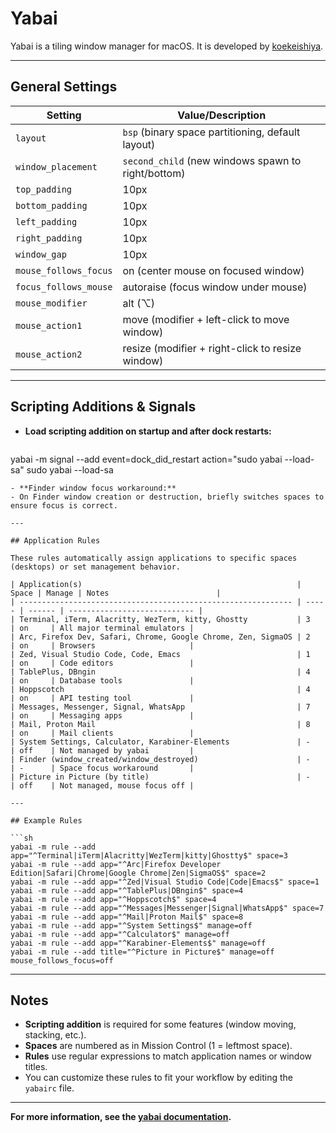 # Yabai

Yabai is a tiling window manager for macOS. It is developed by [koekeishiya](https://github.com/koekeishiya).

---

## General Settings

| Setting               | Value/Description                                  |
| --------------------- | -------------------------------------------------- |
| `layout`              | `bsp` (binary space partitioning, default layout)  |
| `window_placement`    | `second_child` (new windows spawn to right/bottom) |
| `top_padding`         | 10px                                               |
| `bottom_padding`      | 10px                                               |
| `left_padding`        | 10px                                               |
| `right_padding`       | 10px                                               |
| `window_gap`          | 10px                                               |
| `mouse_follows_focus` | on (center mouse on focused window)                |
| `focus_follows_mouse` | autoraise (focus window under mouse)               |
| `mouse_modifier`      | alt (⌥)                                            |
| `mouse_action1`       | move (modifier + left-click to move window)        |
| `mouse_action2`       | resize (modifier + right-click to resize window)   |

---

## Scripting Additions & Signals

- **Load scripting addition on startup and after dock restarts:**
  ```sh
yabai -m signal --add event=dock_did_restart action="sudo yabai --load-sa"
sudo yabai --load-sa
  ```
- **Finder window focus workaround:**
  - On Finder window creation or destruction, briefly switches spaces to ensure focus is correct.

---

## Application Rules

These rules automatically assign applications to specific spaces (desktops) or set management behavior.

| Application(s)                                                | Space | Manage | Notes                        |
| ------------------------------------------------------------- | ----- | ------ | ---------------------------- |
| Terminal, iTerm, Alacritty, WezTerm, kitty, Ghostty           | 3     | on     | All major terminal emulators |
| Arc, Firefox Dev, Safari, Chrome, Google Chrome, Zen, SigmaOS | 2     | on     | Browsers                     |
| Zed, Visual Studio Code, Code, Emacs                          | 1     | on     | Code editors                 |
| TablePlus, DBngin                                             | 4     | on     | Database tools               |
| Hoppscotch                                                    | 4     | on     | API testing tool             |
| Messages, Messenger, Signal, WhatsApp                         | 7     | on     | Messaging apps               |
| Mail, Proton Mail                                             | 8     | on     | Mail clients                 |
| System Settings, Calculator, Karabiner-Elements               | -     | off    | Not managed by yabai         |
| Finder (window_created/window_destroyed)                      | -     | -      | Space focus workaround       |
| Picture in Picture (by title)                                 | -     | off    | Not managed, mouse focus off |

---

## Example Rules

```sh
yabai -m rule --add app="^Terminal|iTerm|Alacritty|WezTerm|kitty|Ghostty$" space=3
yabai -m rule --add app="^Arc|Firefox Developer Edition|Safari|Chrome|Google Chrome|Zen|SigmaOS$" space=2
yabai -m rule --add app="^Zed|Visual Studio Code|Code|Emacs$" space=1
yabai -m rule --add app="^TablePlus|DBngin$" space=4
yabai -m rule --add app="^Hoppscotch$" space=4
yabai -m rule --add app="^Messages|Messenger|Signal|WhatsApp$" space=7
yabai -m rule --add app="^Mail|Proton Mail$" space=8
yabai -m rule --add app="^System Settings$" manage=off
yabai -m rule --add app="^Calculator$" manage=off
yabai -m rule --add app="^Karabiner-Elements$" manage=off
yabai -m rule --add title="^Picture in Picture$" manage=off mouse_follows_focus=off
```

---

## Notes

- **Scripting addition** is required for some features (window moving, stacking, etc.).
- **Spaces** are numbered as in Mission Control (1 = leftmost space).
- **Rules** use regular expressions to match application names or window titles.
- You can customize these rules to fit your workflow by editing the `yabairc` file.

---

**For more information, see the [yabai documentation](https://github.com/koekeishiya/yabai/wiki).**
